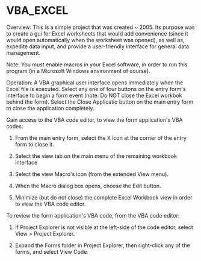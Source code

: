 # VBA_EXCEL
Overview:
This is a simple project that was created ~ 2005. Its purpose was to create a gui for Excel worksheets
that would add convenience (since it would open automatically when the worksheet was opened), as well as,
expedite data input, and provide a user-friendly interface for general data management.

Note: You must enable macros in your Excel software, in order to run this program (in a Microsoft Windows environment of course).


Operation:
A VBA graphical user interface opens immediately when the Excel file is executed.
Select any one of four buttons on the entry form's interface to begin a form event
(note: Do NOT close the Excel workbok behind the form).
Select the Close Applicatio button on the main entry form to close the application completely.


Gain access to the VBA code editor, to view the form application's VBA codes:

 1. From the main entry form, select the X icon at the corner of the entry form to close it.

 2. Select the view tab on the main menu of the remaining workbook interface

 3. Select the view Macro's icon (from the extended View menu).

 4. When the Macro dialog box opens, choose the Edit button.

 5. Minimize (but do not close) the complete Excel Workbook view in order to view the VBA code editor.


To review the form application's VBA code, from the VBA code editor:

 1. If Project Explorer is not visible at the left-side of the code editor, select View > Project Explorer.

 2. Expand the Forms folder in Project Explorer, then right-click any of the forms, and select View Code.

